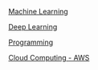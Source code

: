 [Machine Learning](https://github.com/yangshiteng/StatQuest-Study-Notes/blob/main/Notes/01Machine%20Learning.md)

[Deep Learning](https://github.com/yangshiteng/StatQuest-Study-Notes/blob/main/Notes/Deep%20Learning.md)

[Programming](https://github.com/yangshiteng/StatQuest-Study-Notes/blob/main/Notes/Coding.md)

[Cloud Computing - AWS](https://github.com/yangshiteng/StatQuest-Study-Notes/blob/main/AWS/AWS.md)








